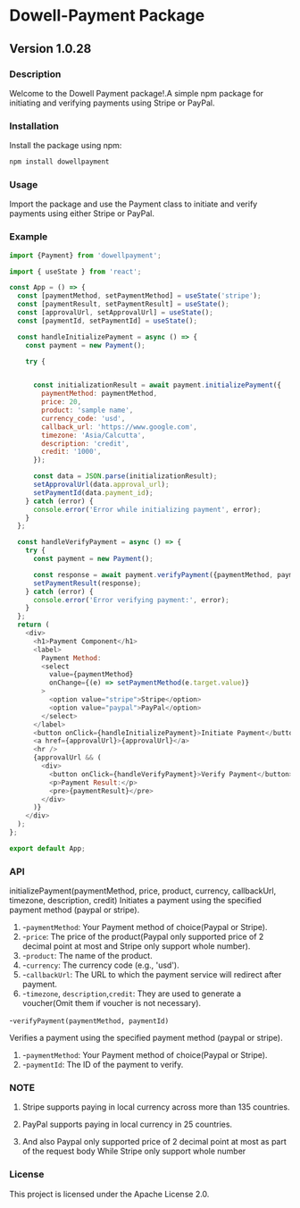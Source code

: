 # Dowell-Payment Package

## Version 1.0.28

### Description

Welcome to the Dowell Payment package!.A simple npm package for initiating and verifying payments using Stripe or PayPal.

### Installation

Install the package using npm:

```bash
npm install dowellpayment
```

### Usage

Import the package and use the Payment class to initiate and verify payments using either Stripe or PayPal.

### Example

```javascript
import {Payment} from 'dowellpayment';

import { useState } from 'react';

const App = () => {
  const [paymentMethod, setPaymentMethod] = useState('stripe');
  const [paymentResult, setPaymentResult] = useState();
  const [approvalUrl, setApprovalUrl] = useState();
  const [paymentId, setPaymentId] = useState();

  const handleInitializePayment = async () => {
    const payment = new Payment();

    try {


      const initializationResult = await payment.initializePayment({
        paymentMethod: paymentMethod,
        price: 20,
        product: 'sample name',
        currency_code: 'usd',
        callback_url: 'https://www.google.com',
        timezone: 'Asia/Calcutta',
        description: 'credit',
        credit: '1000',
      });

      const data = JSON.parse(initializationResult);
      setApprovalUrl(data.approval_url);
      setPaymentId(data.payment_id);
    } catch (error) {
      console.error('Error while initializing payment', error);
    }
  };

  const handleVerifyPayment = async () => {
    try {
      const payment = new Payment();

      const response = await payment.verifyPayment({paymentMethod, paymentId});
      setPaymentResult(response);
    } catch (error) {
      console.error('Error verifying payment:', error);
    }
  };
  return (
    <div>
      <h1>Payment Component</h1>
      <label>
        Payment Method:
        <select
          value={paymentMethod}
          onChange={(e) => setPaymentMethod(e.target.value)}
        >
          <option value="stripe">Stripe</option>
          <option value="paypal">PayPal</option>
        </select>
      </label>
      <button onClick={handleInitializePayment}>Initiate Payment</button>
      <a href={approvalUrl}>{approvalUrl}</a>
      <hr />
      {approvalUrl && (
        <div>
          <button onClick={handleVerifyPayment}>Verify Payment</button>
          <p>Payment Result:</p>
          <pre>{paymentResult}</pre>
        </div>
      )}
    </div>
  );
};

export default App;

```

### API

initializePayment(paymentMethod, price, product, currency, callbackUrl, timezone, description, credit)
Initiates a payment using the specified payment method (paypal or stripe).

1. -`paymentMethod`: Your Payment method of choice(Paypal or Stripe).
2. -`price`: The price of the product(Paypal only supported price of 2 decimal point at most and Stripe only support whole number).
3. -`product`: The name of the product.
4. -`currency`: The currency code (e.g., 'usd').
5. -`callbackUrl`: The URL to which the payment service will redirect after payment.
6. -`timezone`, `description`,`credit`: They are used to generate a voucher(Omit them if voucher is not necessary).

-`verifyPayment(paymentMethod, paymentId)`

Verifies a payment using the specified payment method (paypal or stripe).

1. -`paymentMethod`: Your Payment method of choice(Paypal or Stripe).
2. -`paymentId`: The ID of the payment to verify.

### NOTE

1. Stripe supports paying in local currency across more than 135 countries.

2. PayPal supports paying in local currency in 25 countries.

3. And also Paypal only supported price of 2 decimal point at most as part of the request body While Stripe only support whole number

### License

This project is licensed under the Apache License 2.0.
